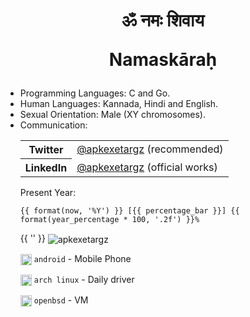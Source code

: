 <h1 align="center">
ॐ नमः शिवाय

Namaskāraḥ

</h1>

-  Programming Languages:  C and Go. 
-  Human Languages: Kannada, Hindi and English.
-  Sexual Orientation: Male (XY chromosomes).
- Communication: <table>
<tr>
<th>Twitter</th>
<td><a href="https://twitter.com/apkexetargz">@apkexetargz</a> (recommended)</td>
</tr>
<tr>
<th>LinkedIn</th>
<td><a href="https://www.linkedin.com/in/apkexetargz">@apkexetargz</a> (official works)</td>
</tr>
</table>

<summary> Present Year: </summary>
<pre><code>{{ format(now, '%Y') }} [{{ percentage_bar }}] {{ format(year_percentage * 100, '.2f') }}%</code></pre>
{{ '' }}

<!-- Styles are ignored in README rendering on GitHub profile but work on GitHub Pages -->
<img align="center" src="https://github-readme-stats.vercel.app/api?username=apkexetargz&show_icons=true&locale=en" alt="apkexetargz" />

<img src="https://api.iconify.design/flat-color-icons/android-os.svg" width="18" style="vertical-align: middle"> `android` - Mobile Phone

<img src="https://api.iconify.design/logos:archlinux.svg" width="18" style="vertical-align: middle"> `arch linux` - Daily driver

<img src="https://api.iconify.design/file-icons/openbsd.svg" width="18" style="vertical-align: middle"> `openbsd` - VM
